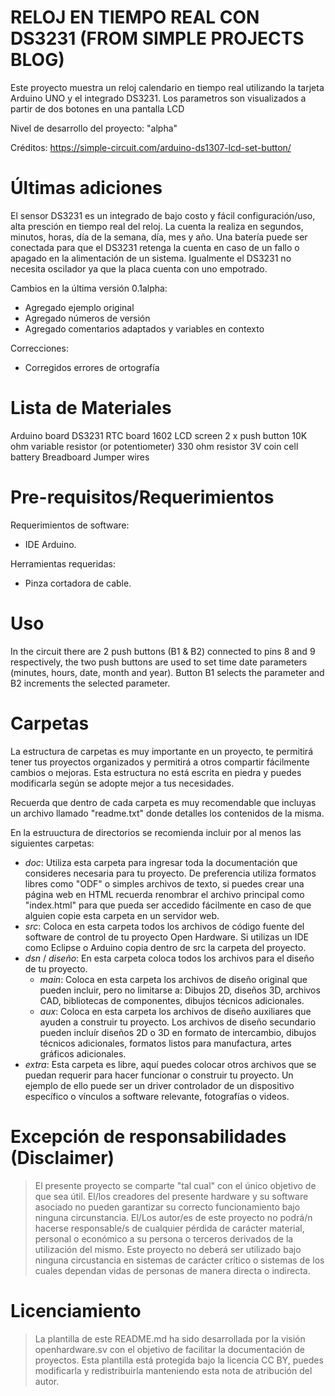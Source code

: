 RELOJ EN TIEMPO REAL CON DS3231 
(FROM SIMPLE PROJECTS BLOG)
=====================
Este proyecto muestra un reloj calendario en tiempo real utilizando 
la tarjeta Arduino UNO y el integrado DS3231. Los parametros son visualizados
a partir de dos botones en una pantalla LCD

Nivel de desarrollo del proyecto:
"alpha"

Créditos:
https://simple-circuit.com/arduino-ds1307-lcd-set-button/


Últimas adiciones
=================
El sensor DS3231 es un integrado de bajo costo y fácil configuración/uso, alta presción en tiempo
real del reloj. La cuenta la realiza en segundos, minutos, horas, día de la semana,
día, mes y año.
Una batería puede ser conectada para que el DS3231 retenga la cuenta en caso de un fallo o 
apagado en la alimentación de un sistema. Igualmente el DS3231 no necesita oscilador ya que la placa
cuenta con uno empotrado.

Cambios en la última versión 0.1alpha:

* Agregado ejemplo original
* Agregado números de versión
* Agregado comentarios adaptados y variables en contexto 

Correcciones:

* Corregidos errores de ortografía

Lista de Materiales
=========================

Arduino board
DS3231 RTC board
1602 LCD screen
2 x push button
10K ohm variable resistor (or potentiometer)
330 ohm resistor
3V coin cell battery
Breadboard
Jumper wires

Pre-requisitos/Requerimientos
=============================

Requerimientos de software:

* IDE Arduino.

Herramientas requeridas:

* Pinza cortadora de cable.


Uso
==================

In the circuit there are 2 push buttons (B1 & B2) connected to pins 8 and 9 respectively,
the two push buttons are used to set time date parameters (minutes, hours, date, month and year).
Button B1 selects the parameter and B2 increments the selected parameter.

Carpetas
========
La estructura de carpetas es muy importante en un proyecto, te permitirá tener
tus proyectos organizados y permitirá a otros compartir fácilmente cambios o 
mejoras. Esta estructura no está escrita en piedra y puedes modificarla según
se adopte mejor a tus necesidades.

Recuerda que dentro de cada carpeta es muy recomendable que incluyas un archivo
llamado "readme.txt" donde detalles los contenidos de la misma.

En la estruuctura de directorios se recomienda incluir por al menos las
siguientes carpetas:

* *doc*: Utiliza esta carpeta para ingresar toda la documentación que consideres
necesaria para tu proyecto. De preferencia utiliza formatos libres como "ODF"
o simples archivos de texto, si puedes crear una página web en HTML recuerda
renombrar el archivo principal como "index.html" para que pueda ser accedido
fácilmente en caso de que alguien copie esta carpeta en un servidor web.
* *src*: Coloca en esta carpeta todos los archivos de código fuente del software
de control de tu proyecto Open Hardware. Si utilizas un IDE como Eclipse o Arduino
copia dentro de src la carpeta del proyecto.
* *dsn* / *diseño*: En esta carpeta coloca todos los archivos para el diseño de tu
proyecto.
  +  *main*: Coloca en esta carpeta los archivos de diseño original que pueden
incluir, pero no limitarse a: Dibujos 2D, diseños 3D, archivos CAD, bibliotecas
de componentes, dibujos técnicos adicionales.
  +  *aux*: Coloca en esta carpeta los archivos de diseño auxiliares que ayuden
a construir tu proyecto. Los archivos de diseño secundario pueden incluír diseños
2D o 3D en formato de intercambio, dibujos técnicos adicionales, formatos listos
para manufactura, artes gráficos adicionales.
* *extra*: Esta carpeta es libre, aquí puedes colocar otros archivos que se
puedan requerir para hacer funcionar o construir tu proyecto. Un ejemplo de ello
puede ser un driver controlador de un dispositivo específico o vínculos a software
relevante, fotografías o videos.

Excepción de responsabilidades (Disclaimer)
==============================

> El presente proyecto se comparte "tal cual" con el único objetivo de que sea útil.
El/los creadores del presente hardware y su software asociado no pueden garantizar su
correcto funcionamiento bajo ninguna circunstancia. El/Los autor/es de este proyecto
no podrá/n hacerse responsable/s de cualquier pérdida de carácter material, personal o
económico a su persona o terceros derivados de la utilización del mismo. Este proyecto
no deberá ser utilizado bajo ninguna circustancia en sistemas de carácter crítico
o sistemas de los cuales dependan vidas de personas de manera directa o indirecta.


Licenciamiento
==============

> La plantilla de este README.md ha sido desarrollada por la visión openhardware.sv
con el objetivo de facilitar la documentación de proyectos. Esta plantilla está protegida
bajo la licencia CC BY, puedes modificarla y redistribuirla manteniendo esta nota de
atribución del autor.
